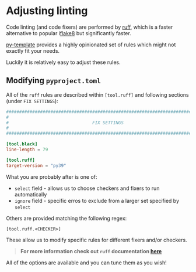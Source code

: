 # Adjusting linting

Code linting (and code fixers) are performed by
[ruff](https://github.com/charliermarsh/ruff), which is a faster
alternative to popular i[flake8](https://flake8.pycqa.org/en/latest/)
but significantly faster.

[py-template](https://github.com/inovintell/py-template) provides
a highly opinionated set of rules which might not exactly fit
your needs.

Luckily it is relatively easy to adjust these rules.

## Modifying `pyproject.toml`

All of the `ruff` rules are described within `[tool.ruff]` and following
sections (under `FIX SETTINGS`):

```toml
###############################################################################
#
#                                FIX SETTINGS
#
###############################################################################

[tool.black]
line-length = 79

[tool.ruff]
target-version = "py39"
```

What you are probably after is one of:

- `select` field - allows us to choose checkers and fixers
to run automatically
- `ignore` field - specific erros to exclude from a larger
set specified by `select`

Others are provided matching the following regex:

```
[tool.ruff.<CHECKER>]
```

These allow us to modify specific rules for different fixers and/or
checkers.

> __For more information check out `ruff` documentation
[here](https://beta.ruff.rs/docs/configuration/#using-pyprojecttoml)__

All of the options are available and you can tune them as you wish!
